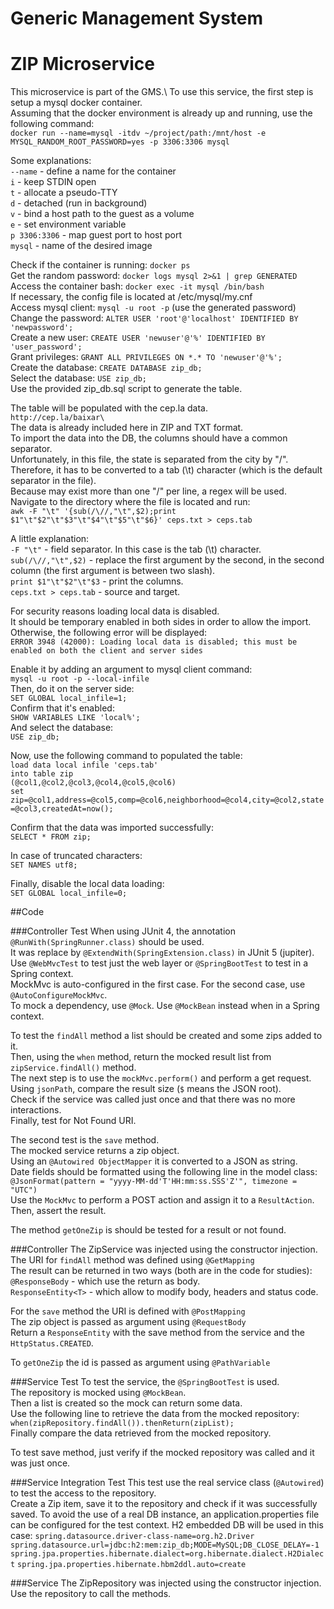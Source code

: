 # Generic Management System
# ZIP Microservice

This microservice is part of the GMS.\ 
To use this service, the first step is setup a mysql docker container.\
Assuming that the docker environment is already up and running, use the following command:\
`docker run --name=mysql -itdv ~/project/path:/mnt/host -e MYSQL_RANDOM_ROOT_PASSWORD=yes -p 3306:3306 mysql`

Some explanations:\
`--name` - define a name for the container\
`i` - keep STDIN open\
`t` - allocate a pseudo-TTY\
`d` - detached (run in background)\
`v` - bind a host path to the guest as a volume\
`e` - set environment variable\
`p 3306:3306` - map guest port to host port\
`mysql` - name of the desired image

Check if the container is running: `docker ps`\
Get the random password: `docker logs mysql 2>&1 | grep GENERATED`\
Access the container bash: `docker exec -it mysql /bin/bash`\
If necessary, the config file is located at /etc/mysql/my.cnf\
Access mysql client: `mysql -u root -p` (use the generated password)\
Change the password: `ALTER USER 'root'@'localhost' IDENTIFIED BY 'newpassword';`\
Create a new user: `CREATE USER 'newuser'@'%' IDENTIFIED BY 'user_password';`\
Grant privileges: `GRANT ALL PRIVILEGES ON *.* TO 'newuser'@'%';`\
Create the database: `CREATE DATABASE zip_db;`\
Select the database: `USE zip_db;`\
Use the provided zip_db.sql script to generate the table.

The table will be populated with the cep.la data.\
`http://cep.la/baixar\`\
The data is already included here in ZIP and TXT format.\
To import the data into the DB, the columns should have a common separator.\
Unfortunately, in this file, the state is separated from the city by "/".\
Therefore, it has to be converted to a tab (\t) character (which is the default separator in the file).\
Because may exist more than one "/" per line, a regex will be used.\
Navigate to the directory where the file is located and run:\
`awk -F "\t" '{sub(/\//,"\t",$2);print $1"\t"$2"\t"$3"\t"$4"\t"$5"\t"$6}' ceps.txt > ceps.tab`

A little explanation:\
`-F "\t"` - field separator. In this case is the tab (\t) character.\
`sub(/\//,"\t",$2)` - replace the first argument by the second, in the second column (the first argument is between two slash).\
`print $1"\t"$2"\t"$3` - print the columns.\
`ceps.txt > ceps.tab` - source and target.

For security reasons loading local data is disabled.\
It should be temporary enabled in both sides in order to allow the import.\
Otherwise, the following error will be displayed:\
`ERROR 3948 (42000): Loading local data is disabled; this must be enabled on both the client and server sides`

Enable it by adding an argument to mysql client command:\
`mysql -u root -p --local-infile`\
Then, do it on the server side:\
`SET GLOBAL local_infile=1;`\
Confirm that it's enabled:\
`SHOW VARIABLES LIKE 'local%';`\
And select the database:\
`USE zip_db;`

Now, use the following command to populated the table:\
`load data local infile 'ceps.tab'`\
`into table zip`\
`(@col1,@col2,@col3,@col4,@col5,@col6)`\
`set zip=@col1,address=@col5,comp=@col6,neighborhood=@col4,city=@col2,state=@col3,createdAt=now();`

Confirm that the data was imported successfully:\
`SELECT * FROM zip;`

In case of truncated characters:\
`SET NAMES utf8;`

Finally, disable the local data loading:\
`SET GLOBAL local_infile=0;`

##Code

###Controller Test
When using JUnit 4, the annotation `@RunWith(SpringRunner.class)` should be used.\
It was replace by `@ExtendWith(SpringExtension.class)` in JUnit 5 (jupiter).\
Use `@WebMvcTest` to test just the web layer or `@SpringBootTest` to test in a Spring context.\
MockMvc is auto-configured in the first case. For the second case, use `@AutoConfigureMockMvc`.\
To mock a dependency, use `@Mock`. Use `@MockBean` instead when in a Spring context.

To test the `findAll` method a list should be created and some zips added to it.\
Then, using the `when` method, return the mocked result list from `zipService.findAll()` method.\
The next step is to use the `mockMvc.perform()` and perform a get request.\
Using `jsonPath`, compare the result size (`$` means the JSON root).\
Check if the service was called just once and that there was no more interactions.\
Finally, test for Not Found URI.

The second test is the `save` method.\
The mocked service returns a zip object.\
Using an `@Autowired ObjectMapper` it is converted to a JSON as string.\
Date fields should be formatted using the following line in the model class:\
`@JsonFormat(pattern = "yyyy-MM-dd'T'HH:mm:ss.SSS'Z'", timezone = "UTC")`\
Use the `MockMvc` to perform a POST action and assign it to a `ResultAction`.\
Then, assert the result.

The method `getOneZip` is should be tested for a result or not found.

###Controller
The ZipService was injected using the constructor injection.\
The URI for `findAll` method was defined using `@GetMapping`\
The result can be returned in two ways (both are in the code for studies):\
`@ResponseBody` - which use the return as body.\
`ResponseEntity<T>` - which allow to modify body, headers and status code.

For the `save` method the URI is defined with `@PostMapping`\
The zip object is passed as argument using `@RequestBody`\
Return a `ResponseEntity` with the save method from the service and the `HttpStatus.CREATED`.

To `getOneZip` the id is passed as argument using `@PathVariable`

###Service Test
To test the service, the `@SpringBootTest` is used.\
The repository is mocked using `@MockBean`.\
Then a list is created so the mock can return some data.\
Use the following line to retrieve the data from the mocked repository:\
`when(zipRepository.findAll()).thenReturn(zipList);`\
Finally compare the data retrieved from the mocked repository.

To test save method, just verify if the mocked repository was called and it was just once.

###Service Integration Test
This test use the real service class (`@Autowired`) to test the access to the repository.\
Create a Zip item, save it to the repository and check if it was successfully saved.
To avoid the use of a real DB instance, an application.properties file can be configured for the test context.
H2 embedded DB will be used in this case:
`spring.datasource.driver-class-name=org.h2.Driver`
`spring.datasource.url=jdbc:h2:mem:zip_db;MODE=MySQL;DB_CLOSE_DELAY=-1`
`spring.jpa.properties.hibernate.dialect=org.hibernate.dialect.H2Dialect`
`spring.jpa.properties.hibernate.hbm2ddl.auto=create`

###Service
The ZipRepository was injected using the constructor injection.\
Use the repository to call the  methods.